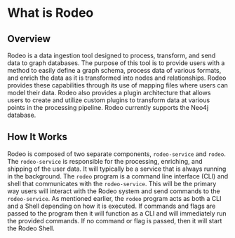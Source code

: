 # What is Rodeo

## Overview

Rodeo is a data ingestion tool designed to process, transform, and send data to graph databases. The purpose of this tool is to provide users with a method to easily define a graph schema, process data of various formats, and enrich the data as it is transformed into nodes and relationships. Rodeo provides these capabilities through its use of mapping files where users can model their data. Rodeo also provides a plugin architecture that allows users to create and utilize custom plugins to transform data at various points in the processing pipeline. Rodeo currently supports the Neo4j database.

## How It Works

Rodeo is composed of two separate components, `rodeo-service` and `rodeo`. The `rodeo-service` is responsible for the processing, enriching, and shipping of the user data. It will typically be a service that is always running in the background. The `rodeo` program is a command line interface (CLI) and shell that communicates with the `rodeo-service`. This will be the primary way users will interact with the Rodeo system and send commands to the `rodeo-service`. As mentioned earlier, the `rodeo` program acts as both a CLI and a Shell depending on how it is executed. If commands and flags are passed to the program then it will function as a CLI and will immediately run the provided commands. If no command or flag is passed, then it will start the Rodeo Shell.
